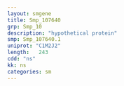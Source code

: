 ```yaml
---
layout: smgene
title: Smp_107640
grp: Smp_10
description: "hypothetical protein"
smp: Smp_107640.1
uniprot: "C1M2J2"
length:   243
cdd: "ns"
kk: ns
categories: sm
---
```

